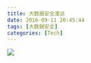 ```yaml
---
title: 大数据安全漫谈
date: 2016-09-11 20:45:44
tags: [大数据安全]
categories: [Tech]
---
```

![](http://7sbpmg.com1.z0.glb.clouddn.com/security/images/Scurity.svg)
